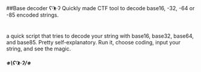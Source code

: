#
##Base decoder ʕ·͡ᴥ·ʔ
Quickly made CTF tool to decode base16, -32, -64 or -85 encoded strings.

#

a quick script that tries to decode your string with base16, base32, base64, and base85. 
Pretty self-explanatory. Run it, choose coding, input your string, and see the magic.
##### ※\ʕ·͡ᴥ·ʔ/※
